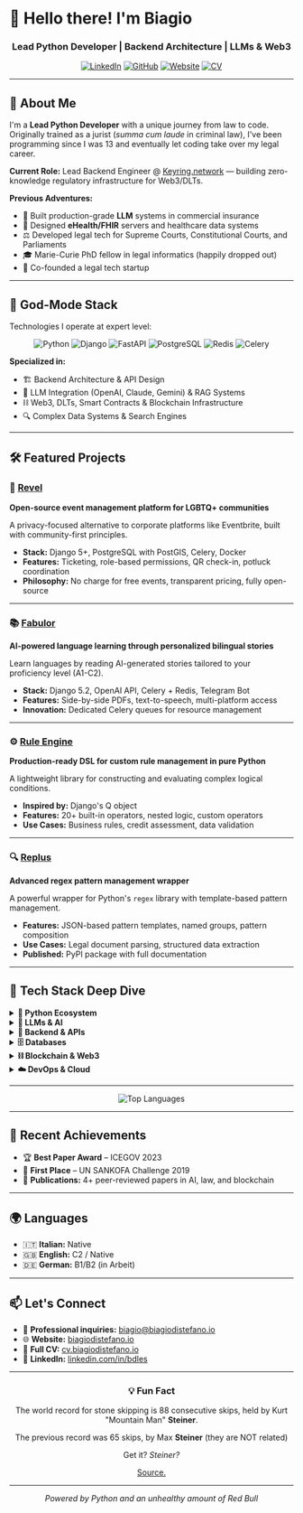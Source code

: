 # 👋 Hello there! I'm Biagio

<div align="center">

### Lead Python Developer | Backend Architecture | LLMs & Web3

<a href="https://www.linkedin.com/in/bdles/" target="_blank"><img src="https://img.shields.io/badge/LinkedIn-0077B5?style=for-the-badge&logo=linkedin&logoColor=white" alt="LinkedIn"></a>
<a href="https://github.com/biagiodistefano" target="_blank"><img src="https://img.shields.io/badge/GitHub-100000?style=for-the-badge&logo=github&logoColor=white" alt="GitHub"></a>
<a href="https://biagiodistefano.io" target="_blank"><img src="https://img.shields.io/badge/Website-667eea?style=for-the-badge&logo=google-chrome&logoColor=white" alt="Website"></a>
<a href="https://cv.biagiodistefano.io" target="_blank"><img src="https://img.shields.io/badge/CV-764ba2?style=for-the-badge&logo=readme&logoColor=white" alt="CV"></a>

</div>

---

## 🚀 About Me

I'm a **Lead Python Developer** with a unique journey from law to code. Originally trained as a jurist (*summa cum laude* in criminal law), I've been programming since I was 13 and eventually let coding take over my legal career.

**Current Role:** Lead Backend Engineer @ <a href="https://keyring.network" target="_blank">Keyring.network</a> — building zero-knowledge regulatory infrastructure for Web3/DLTs.

**Previous Adventures:**
- 🤖 Built production-grade **LLM** systems in commercial insurance
- 🏥 Designed **eHealth/FHIR** servers and healthcare data systems
- ⚖️ Developed legal tech for Supreme Courts, Constitutional Courts, and Parliaments
- 🎓 Marie-Curie PhD fellow in legal informatics (happily dropped out)
- 🚀 Co-founded a legal tech startup

---

## 🎯 God-Mode Stack

Technologies I operate at expert level:

<div align="center">

![Python](https://img.shields.io/badge/Python-3776AB?style=for-the-badge&logo=python&logoColor=white)
![Django](https://img.shields.io/badge/Django-092E20?style=for-the-badge&logo=django&logoColor=white)
![FastAPI](https://img.shields.io/badge/FastAPI-009688?style=for-the-badge&logo=fastapi&logoColor=white)
![PostgreSQL](https://img.shields.io/badge/PostgreSQL-316192?style=for-the-badge&logo=postgresql&logoColor=white)
![Redis](https://img.shields.io/badge/Redis-DC382D?style=for-the-badge&logo=redis&logoColor=white)
![Celery](https://img.shields.io/badge/Celery-37814A?style=for-the-badge&logo=celery&logoColor=white)

</div>

**Specialized in:**
- 🏗️ Backend Architecture & API Design
- 🤖 LLM Integration (OpenAI, Claude, Gemini) & RAG Systems
- ⛓️ Web3, DLTs, Smart Contracts & Blockchain Infrastructure
- 🔍 Complex Data Systems & Search Engines

---

## 🛠️ Featured Projects

### 🎉 <a href="https://github.com/letsrevel/revel-backend" target="_blank">Revel</a>
**Open-source event management platform for LGBTQ+ communities**

A privacy-focused alternative to corporate platforms like Eventbrite, built with community-first principles.

- **Stack:** Django 5+, PostgreSQL with PostGIS, Celery, Docker
- **Features:** Ticketing, role-based permissions, QR check-in, potluck coordination
- **Philosophy:** No charge for free events, transparent pricing, fully open-source

---

### 📚 <a href="https://github.com/biagiodistefano/fabulor" target="_blank">Fabulor</a>
**AI-powered language learning through personalized bilingual stories**

Learn languages by reading AI-generated stories tailored to your proficiency level (A1-C2).

- **Stack:** Django 5.2, OpenAI API, Celery + Redis, Telegram Bot
- **Features:** Side-by-side PDFs, text-to-speech, multi-platform access
- **Innovation:** Dedicated Celery queues for resource management

---

### ⚙️ <a href="https://github.com/biagiodistefano/rule-engine" target="_blank">Rule Engine</a>
**Production-ready DSL for custom rule management in pure Python**

A lightweight library for constructing and evaluating complex logical conditions.

- **Inspired by:** Django's Q object
- **Features:** 20+ built-in operators, nested logic, custom operators
- **Use Cases:** Business rules, credit assessment, data validation

---

### 🔍 <a href="https://github.com/biagiodistefano/replus" target="_blank">Replus</a>
**Advanced regex pattern management wrapper**

A powerful wrapper for Python's `regex` library with template-based pattern management.

- **Features:** JSON-based pattern templates, named groups, pattern composition
- **Use Cases:** Legal document parsing, structured data extraction
- **Published:** PyPI package with full documentation

---

## 💼 Tech Stack Deep Dive

<details>
<summary><b>🐍 Python Ecosystem</b></summary>

- **Core:** Pydantic, Pydantic-AI, SQLAlchemy, Celery
- **Quality:** Ruff, Mypy, Pytest, pre-commit
- **Package Management:** Poetry, uv, pip
- **Docs:** MkDocs, Sphinx

</details>

<details>
<summary><b>🤖 LLMs & AI</b></summary>

- **Providers:** OpenAI, Claude (Anthropic), Gemini, Llama
- **Frameworks:** Pydantic-AI, LangChain, LlamaIndex
- **Techniques:** RAG, Embeddings, Prompt Engineering, MCP, Agents

</details>

<details>
<summary><b>🔧 Backend & APIs</b></summary>

- **Frameworks:** Django, FastAPI, Flask
- **Protocols:** REST, GraphQL, OpenAPI
- **Auth:** OAuth2, JWT, Keycloak
- **Messaging:** RabbitMQ, AWS SQS
- **Servers:** Gunicorn, Uvicorn

</details>

<details>
<summary><b>🗄️ Databases</b></summary>

- **SQL:** PostgreSQL (expert), SQLite
- **NoSQL:** MongoDB, ArangoDB, Neo4j
- **Cache:** Redis
- **Search:** Elasticsearch, MeiliSearch

</details>

<details>
<summary><b>⛓️ Blockchain & Web3</b></summary>

- **Platforms:** Ethereum
- **Languages:** Solidity
- **Tools:** Web3.py, IPFS, Truffle
- **Domains:** Smart contracts, DeFi, regulatory/compliance tools

</details>

<details>
<summary><b>☁️ DevOps & Cloud</b></summary>

- **Containers:** Docker
- **Cloud:** AWS (S3, Lambda, SQS)
- **CI/CD:** GitHub Actions
- **Web Servers:** Nginx, Caddy
- **Monitoring:** OpenTelemetry, Jaeger, Pyroscope

</details>

---


<div align="center">

![Top Languages](https://github-readme-stats.vercel.app/api/top-langs/?username=biagiodistefano&layout=compact&theme=radical&hide_border=true&bg_color=0d1117&title_color=667eea&text_color=ffffff)

</div>

---

## 📝 Recent Achievements

- 🏆 **Best Paper Award** – ICEGOV 2023
- 🥇 **First Place** – UN SANKOFA Challenge 2019
- 📄 **Publications:** 4+ peer-reviewed papers in AI, law, and blockchain

---

## 🌍 Languages

- 🇮🇹 **Italian:** Native
- 🇬🇧 **English:** C2 / Native
- 🇩🇪 **German:** B1/B2 (in Arbeit)

---

## 📫 Let's Connect

- 💼 **Professional inquiries:** [biagio@biagiodistefano.io](mailto:biagio@biagiodistefano.io)
- 🌐 **Website:** <a href="https://biagiodistefano.io" target="_blank">biagiodistefano.io</a>
- 📄 **Full CV:** <a href="https://cv.biagiodistefano.io" target="_blank">cv.biagiodistefano.io</a>
- 💬 **LinkedIn:** <a href="https://www.linkedin.com/in/bdles/" target="_blank">linkedin.com/in/bdles</a>

---

<div align="center">

### 💡 Fun Fact

The world record for stone skipping is 88 consecutive skips, held by Kurt "Mountain Man" <b>Steiner</b>.

The previous record was 65 skips, by Max <b>Steiner</b> (they are NOT related)

Get it? *Steiner?*

<a href="https://en.wikipedia.org/wiki/Stone_skipping#Records" target="_blank">Source.</a>

---

*Powered by Python and an unhealthy amount of Red Bull*

</div>
